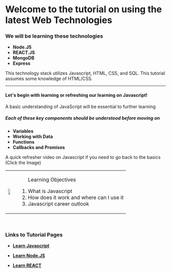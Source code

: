 # Welcome to the tutorial on using the latest Web Technologies

<h3> We will be learning these technologies </h3>
<ul>
  <li><strong>Node.JS</strong></li>
  <li><strong>REACT.JS</strong></li>
  <li><strong>MongoDB</strong></li>
  <li><strong>Express</strong></li>
</ul>

<p>This technology stack utilizes Javascript, HTML, CSS, and SQL. This tutorial assumes some knowledge of HTML/CSS.</p>
<hr>
<h4>Let's begin with learning or refreshing our learning on Javascript!</h5>
<p>A basic understanding of JavaScript will be essential to further learning</p>
<h5>Each of these key components should be understood before moving on</h6>
<ul>
  <li><strong>Variables</strong></li>
  <li><strong>Working with Data</strong></li>
  <li><strong>Functions</strong></li>
  <li><strong>Callbacks and Promises</strong></li>
</ul>
<p>A quick refresher video on Javascript if you need to go back to the basics (Click the Image)</p>

<table>
  <td>
    <a href="https://www.youtube.com/watch?v=upDLs1sn7g4" title="Learn Javascript"><img src="https://img.youtube.com/vi/upDLs1sn7g4/maxresdefault.jpg" width="60%"/></a>
  </td>
  <td>
    <ol><p>Learning Objectives</p>
      <li>What is Javascript</li>
      <li>How does it work and where can I use it</li>
      <li>Javascript career outlook</li>
    </ol>
  </td>
</table>
<br>
<h3>Links to Tutorial Pages</h3>
<ul>
  <li>
  
  [**Learn Javascript**](https://github.com/camab123/Tutorial_MERN_Stack/blob/main/Javascript/JS_Tutorial.md)
  
  </li>
  <li>
  
  [**Learn Node.JS**](https://github.com/camab123/Tutorial_MERN_Stack/blob/main/NodeJS/Node_Tutorial.md)
  
  </li>
  <li>
  
  [**Learn REACT**](https://github.com/camab123/Tutorial_MERN_Stack/blob/main/REACT/REACT_Tutorial.md)
  
  </li>
